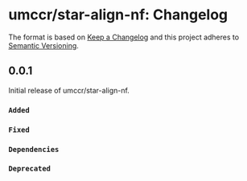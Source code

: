 # umccr/star-align-nf: Changelog

The format is based on [Keep a Changelog](https://keepachangelog.com/en/1.0.0/)
and this project adheres to [Semantic Versioning](https://semver.org/spec/v2.0.0.html).

## 0.0.1

Initial release of umccr/star-align-nf.

### `Added`

### `Fixed`

### `Dependencies`

### `Deprecated`
